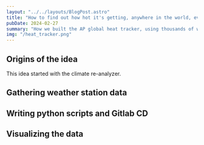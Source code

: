 ```yaml
---
layout: "../../layouts/BlogPost.astro"
title: "How to find out how hot it's getting, anywhere in the world, every day."
pubDate: 2024-02-27
summary: "How we built the AP global heat tracker, using thousands of weather stations across the globe."
img: "/heat_tracker.png"
---
```


## Origins of the idea

This idea started with the climate re-analyzer.

## Gathering weather station data

## Writing python scripts and Gitlab CD

## Visualizing the data
